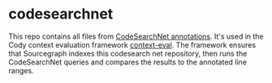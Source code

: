 # codesearchnet

This repo contains all files from [CodeSearchNet annotations](https://github.com/github/CodeSearchNet/blob/master/resources/annotationStore.csv).
It's used in the Cody context evaluation framework [context-eval](github.com/sourcegraph/context-eval). The framework
ensures that Sourcegraph indexes this codesearch net repository, then runs the CodeSearchNet queries and compares the
results to the annotated line ranges.
